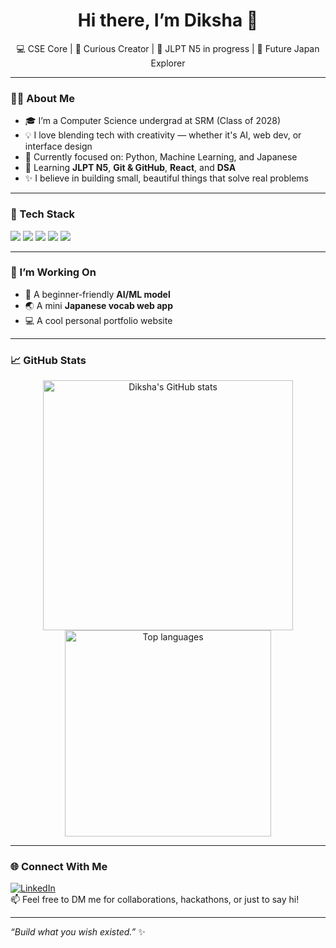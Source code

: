 <h1 align="center">Hi there, I’m Diksha 👋</h1>

<p align="center">
  💻 CSE Core | 🎨 Curious Creator | 🌸 JLPT N5 in progress | 🔭 Future Japan Explorer  
</p>

---

### 👩‍💻 About Me  
- 🎓 I’m a Computer Science undergrad at SRM (Class of 2028)  
- 💡 I love blending tech with creativity — whether it's AI, web dev, or interface design  
- 🎯 Currently focused on: Python, Machine Learning, and Japanese  
- 🧠 Learning **JLPT N5**, **Git & GitHub**, **React**, and **DSA**  
- ✨ I believe in building small, beautiful things that solve real problems

---

### 🔧 Tech Stack  
<div align="left">
  <img src="https://img.shields.io/badge/Python-FFD43B?style=for-the-badge&logo=python&logoColor=blue" />
  <img src="https://img.shields.io/badge/C-00599C?style=for-the-badge&logo=c&logoColor=white" />
  <img src="https://img.shields.io/badge/HTML-E34F26?style=for-the-badge&logo=html5&logoColor=white" />
  <img src="https://img.shields.io/badge/CSS-1572B6?style=for-the-badge&logo=css3&logoColor=white" />
  <img src="https://img.shields.io/badge/JavaScript-F7DF1E?style=for-the-badge&logo=javascript&logoColor=black" />
</div>

---

### 🚀 I’m Working On  
- 🧠 A beginner-friendly **AI/ML model**
- 🌏 A mini **Japanese vocab web app**
- 💻 A cool personal portfolio website

---

### 📈 GitHub Stats  
<p align="center">
  <img src="https://github-readme-stats.vercel.app/api?username=dikshajain&show_icons=true&theme=radical" alt="Diksha's GitHub stats" width="400"/>
  <img src="https://github-readme-stats.vercel.app/api/top-langs/?username=dikshajain&layout=compact&theme=radical" alt="Top languages" width="330"/>
</p>

---

### 🌐 Connect With Me  
[![LinkedIn](https://img.shields.io/badge/LinkedIn-blue?style=flat-square&logo=linkedin)](https://www.linkedin.com/in/your-link/)  
📫 Feel free to DM me for collaborations, hackathons, or just to say hi!

---

_“Build what you wish existed.”_ ✨
